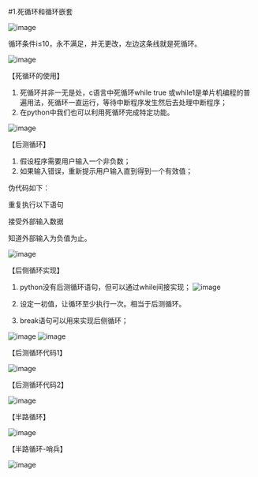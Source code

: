#1.死循环和循环嵌套

![image](images/430_1.png)


循环条件i≤10，永不满足，并无更改，左边这条线就是死循环。

![image](images/430_2.png)

【死循环的使用】

1. 死循环并非一无是处，c语言中死循环while true 或while1是单片机编程的普遍用法，死循环一直运行，等待中断程序发生然后去处理中断程序；
2. 在python中我们也可以利用死循环完成特定功能。

![image](images/430_3.png)

【后测循环】

1. 假设程序需要用户输入一个非负数；
2. 如果输入错误，重新提示用户输入直到得到一个有效值；

伪代码如下：

重复执行以下语句

接受外部输入数据

知道外部输入为负值为止。

![image](images/430_4.png)

【后侧循环实现】

1. python没有后测循环语句，但可以通过while间接实现；
![image](images/430_5.png)

2. 设定一初值，让循环至少执行一次。相当于后测循环。
3. break语句可以用来实现后侧循环；

![image](images/430_6.png)
![image](images/430_7.png)

【后测循环代码1】

![image](images/430_8.png)


【后测循环代码2】



![image](images/430_9.png)

【半路循环】


![image](images/430_10.png)

【半路循环-哨兵】

![image](images/430_11.png)

